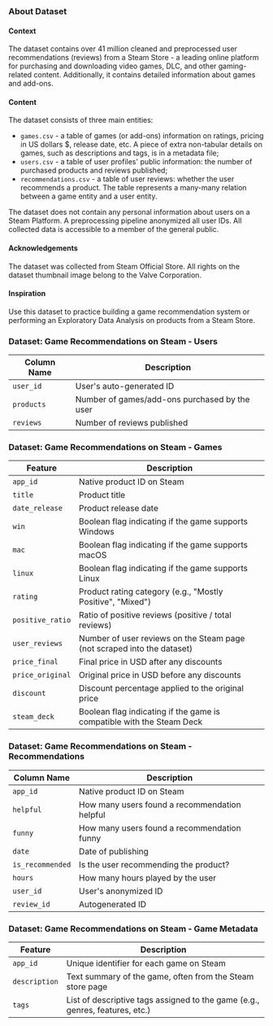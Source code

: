 ### About Dataset
#### Context
The dataset contains over 41 million cleaned and preprocessed user recommendations (reviews) from a Steam Store - a leading online platform for purchasing and downloading video games, DLC, and other gaming-related content. Additionally, it contains detailed information about games and add-ons.

#### Content
The dataset consists of three main entities:

- `games.csv` - a table of games (or add-ons) information on ratings, pricing in US dollars $, release date, etc. A piece of extra non-tabular details on games, such as descriptions and tags, is in a metadata file;
- `users.csv` - a table of user profiles' public information: the number of purchased products and reviews published;
- `recommendations.csv` - a table of user reviews: whether the user recommends a product. The table represents a many-many relation between a game entity and a user entity.

The dataset does not contain any personal information about users on a Steam Platform. A preprocessing pipeline anonymized all user IDs. All collected data is accessible to a member of the general public.

#### Acknowledgements
The dataset was collected from Steam Official Store. All rights on the dataset thumbnail image belong to the Valve Corporation.

#### Inspiration
Use this dataset to practice building a game recommendation system or performing an Exploratory Data Analysis on products from a Steam Store.


### Dataset: Game Recommendations on Steam - Users

| Column Name | Description                                       |
|-------------|---------------------------------------------------|
| `user_id`     | User's auto-generated ID                          |
| `products`    | Number of games/add-ons purchased by the user     |
| `reviews`     | Number of reviews published                       |


### Dataset: Game Recommendations on Steam - Games

| Feature          | Description                                                                 |
|------------------|-----------------------------------------------------------------------------|
| `app_id`         | Native product ID on Steam                                                  |
| `title`          | Product title                                                               |
| `date_release`   | Product release date                                                        |
| `win`            | Boolean flag indicating if the game supports Windows                        |
| `mac`            | Boolean flag indicating if the game supports macOS                          |
| `linux`          | Boolean flag indicating if the game supports Linux                          |
| `rating`         | Product rating category (e.g., "Mostly Positive", "Mixed")                  |
| `positive_ratio` | Ratio of positive reviews (positive / total reviews)                        |
| `user_reviews`   | Number of user reviews on the Steam page (not scraped into the dataset)     |
| `price_final`    | Final price in USD after any discounts                                      |
| `price_original` | Original price in USD before any discounts                                  |
| `discount`       | Discount percentage applied to the original price                           |
| `steam_deck`     | Boolean flag indicating if the game is compatible with the Steam Deck       |


### Dataset: Game Recommendations on Steam - Recommendations

| Column Name     | Description                                                  |
|------------------|--------------------------------------------------------------|
| `app_id`           | Native product ID on Steam                                   |
| `helpful`          | How many users found a recommendation helpful                |
| `funny`            | How many users found a recommendation funny                  |
| `date`             | Date of publishing                                           |
| `is_recommended`   | Is the user recommending the product?                        |
| `hours`            | How many hours played by the user                            |
| `user_id`          | User's anonymized ID                                         |
| `review_id`        | Autogenerated ID                                             |

### Dataset: Game Recommendations on Steam - Game Metadata 

| Feature       | Description                                                                  |
| ------------- | ---------------------------------------------------------------------------- |
| `app_id`      | Unique identifier for each game on Steam                                     |
| `description` | Text summary of the game, often from the Steam store page                    |
| `tags`        | List of descriptive tags assigned to the game (e.g., genres, features, etc.) |

